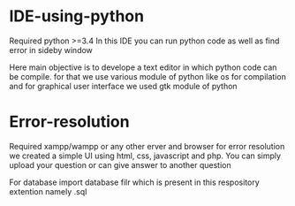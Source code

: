 # IDE-using-python
Required python >=3.4
In this IDE you can run python code as well as find error in sideby window

Here main objective is to develope a text editor in which python code can be compile.
for that we use various module of python like os for compilation and for graphical user interface we used gtk module of python

# Error-resolution
Required xampp/wampp or any other erver and browser
for error resolution we created  a simple UI using html, css, javascript and php.
You can simply upload your question or can give answer to another question 


For database import database filr which is present in this respository extention namely .sql

